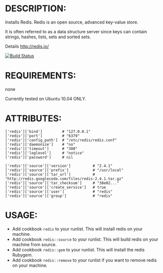 # DESCRIPTION:

Installs Redis. Redis is an open source, advanced key-value store. 

It is often referred to as a data structure server since keys can contain strings, hashes, lists, sets and sorted sets.

Details http://redis.io/

[![Build Status](https://travis-ci.org/ctrabold/chef-redis.png?branch=master)](https://travis-ci.org/ctrabold/chef-redis)

# REQUIREMENTS:

none

Currently tested on Ubuntu 10.04 ONLY.

# ATTRIBUTES:

	['redis']['bind']         # "127.0.0.1"
	['redis']['port']         # "6379"
	['redis']['config_path']  # "/etc/redis/redis.conf"
	['redis']['daemonize']    # "no"
	['redis']['timeout']      # "300"
	['redis']['loglevel']     # "notice"
	['redis']['password']     # nil

	['redis']['source']['version']          # "2.4.1"
	['redis']['source']['prefix']           # "/usr/local"
	['redis']['source']['tar_url']          # "http://redis.googlecode.com/files/redis-2.4.1.tar.gz"
	['redis']['source']['tar_checksum']     # "38e02..."
	['redis']['source']['create_service']   # true
	['redis']['source']['user']             # "redis"
	['redis']['source']['group']            # "redis"

# USAGE:

* Add cookbook ``redis`` to your runlist. This will install redis on your machine.
* Add cookbook ``redis::source`` to your runlist. This will build redis on your machine from source.
* Add cookbook ``redis::gem`` to your runlist. This will install the redis Rubygem.
* Add cookbook ``redis::remove`` to your runlist if you want to remove redis on your machine.
